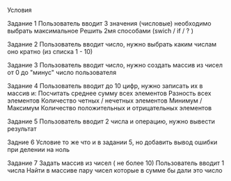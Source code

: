 Условия

Задание 1
Пользователь вводит 3 значения (числовые) необходимо выбрать максимальное
Решить 2мя способами (swich / if / ? )

Задание 2
Пользователь вводит число, нужно выбрать каким числам оно кратно (из списка 1 - 10)

Задание 3
Пользователь вводит число, нужно создать массив из чисел от 0 до "минус" число пользователя

Задание 4
Пользователь вводит до 10 цифр, нужно записать их в массив и:
Посчитать среднее
сумму всех элементов
Разность всех элементов
Количество четных / нечетных элементов
Минимум / Максимум
Количество положительных и отрицательных элементов

Задание 5
Пользователь вводит 2 числа и операцию, нужно вывести результат

Задние 6
Условие то же что и в задании 5, но добавить вывод ошибки при делении на ноль

Задание 7
Задать массив из чисел ( не более 10)
Пользователь вводит 1 числа
Найти в массиве пару чисел которые в сумме бы дали это число
